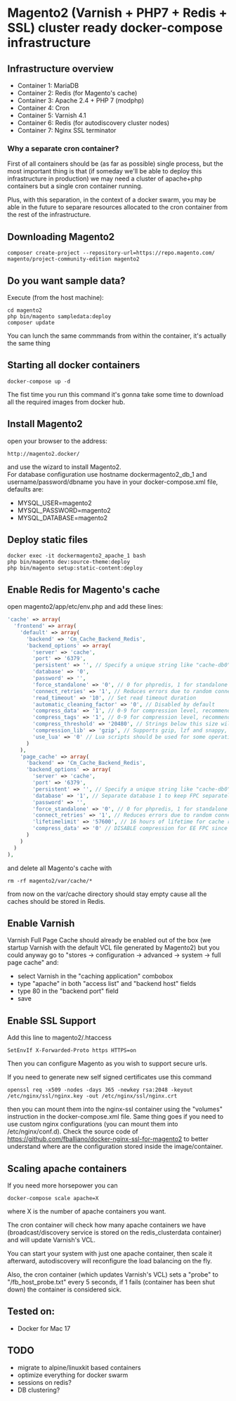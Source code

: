 # Magento2 (Varnish + PHP7 + Redis + SSL) cluster ready docker-compose infrastructure

## Infrastructure overview
* Container 1: MariaDB
* Container 2: Redis (for Magento's cache)
* Container 3: Apache 2.4 + PHP 7 (modphp)
* Container 4: Cron
* Container 5: Varnish 4.1
* Container 6: Redis (for autodiscovery cluster nodes)
* Container 7: Nginx SSL terminator

### Why a separate cron container?
First of all containers should be (as far as possible) single process, but the most important thing is that (if someday we'll be able to deploy this infrastructure in production) we may need a cluster of apache+php containers but a single cron container running.

Plus, with this separation, in the context of a docker swarm, you may be able in the future to separare resources allocated to the cron container from the rest of the infrastructure.

## Downloading Magento2
```
composer create-project --repository-url=https://repo.magento.com/ magento/project-community-edition magento2
```

## Do you want sample data?
Execute (from the host machine):
```
cd magento2
php bin/magento sampledata:deploy
composer update
```
You can lunch the same commmands from within the container, it's actually the same thing

## Starting all docker containers
```
docker-compose up -d
```
The fist time you run this command it's gonna take some time to download all the required images from docker hub.

## Install Magento2

open your browser to the address:
```
http://magento2.docker/
```
and use the wizard to install Magento2.  
For database configuration use hostname dockermagento2_db_1 and username/password/dbname you have in your docker-compose.xml file, defaults are:
- MYSQL_USER=magento2
- MYSQL_PASSWORD=magento2
- MYSQL_DATABASE=magento2

## Deploy static files
```
docker exec -it dockermagento2_apache_1 bash
php bin/magento dev:source-theme:deploy
php bin/magento setup:static-content:deploy
```

## Enable Redis for Magento's cache
open magento2/app/etc/env.php and add these lines:
```php
'cache' => array(
  'frontend' => array(
    'default' => array(
      'backend' => 'Cm_Cache_Backend_Redis',
      'backend_options' => array(
        'server' => 'cache',
        'port' => '6379',
        'persistent' => '', // Specify a unique string like "cache-db0" to enable persistent connections.
        'database' => '0',
        'password' => '',
        'force_standalone' => '0', // 0 for phpredis, 1 for standalone PHP
        'connect_retries' => '1', // Reduces errors due to random connection failures
        'read_timeout' => '10', // Set read timeout duration
        'automatic_cleaning_factor' => '0', // Disabled by default
        'compress_data' => '1', // 0-9 for compression level, recommended: 0 or 1
        'compress_tags' => '1', // 0-9 for compression level, recommended: 0 or 1
        'compress_threshold' => '20480', // Strings below this size will not be compressed
        'compression_lib' => 'gzip', // Supports gzip, lzf and snappy,
        'use_lua' => '0' // Lua scripts should be used for some operations
      )
    ),
    'page_cache' => array(
      'backend' => 'Cm_Cache_Backend_Redis',
      'backend_options' => array(
        'server' => 'cache',
        'port' => '6379',
        'persistent' => '', // Specify a unique string like "cache-db0" to enable persistent connections.
        'database' => '1', // Separate database 1 to keep FPC separately
        'password' => '',
        'force_standalone' => '0', // 0 for phpredis, 1 for standalone PHP
        'connect_retries' => '1', // Reduces errors due to random connection failures
        'lifetimelimit' => '57600', // 16 hours of lifetime for cache record
        'compress_data' => '0' // DISABLE compression for EE FPC since it already uses compression
      )
    )
  )
),
```
and delete all Magento's cache with
```
rm -rf magento2/var/cache/*
```
from now on the var/cache directory should stay empty cause all the caches should be stored in Redis.

## Enable Varnish
Varnish Full Page Cache should already be enabled out of the box (we startup Varnish with the default VCL file generated by Magento2) but you could anyway go to "stores -> configuration -> advanced -> system -> full page cache" and:
* select Varnish in the "caching application" combobox
* type "apache" in both "access list" and "backend host" fields
* type 80 in the "backend port" field
* save

## Enable SSL Support
Add this line to magento2/.htaccess
```
SetEnvIf X-Forwarded-Proto https HTTPS=on
```
Then you can configure Magento as you wish to support secure urls.

If you need to generate new self signed certificates use this command
```
openssl req -x509 -nodes -days 365 -newkey rsa:2048 -keyout /etc/nginx/ssl/nginx.key -out /etc/nginx/ssl/nginx.crt
```
then you can mount them into the nginx-ssl container using the "volumes" instruction in the docker-compose.xml file. Same thing goes if you need to use custom nginx configurations (you can mount them into /etc/nginx/conf.d). Check the source code of https://github.com/fballiano/docker-nginx-ssl-for-magento2 to better understand where are the configuration stored inside the image/container.

## Scaling apache containers
If you need more horsepower you can
```
docker-compose scale apache=X
```
where X is the number of apache containers you want.

The cron container will check how many apache containers we have (broadcast/discovery service is stored on the redis_clusterdata container) and will update Varnish's VCL.

You can start your system with just one apache container, then scale it afterward, autodiscovery will reconfigure the load balancing on the fly.

Also, the cron container (which updates Varnish's VCL) sets a "probe" to "/fb_host_probe.txt" every 5 seconds, if 1 fails (container has been shut down) the container is considered sick.

## Tested on:
* Docker for Mac 17

## TODO
* migrate to alpine/linuxkit based containers
* optimize everything for docker swarm
* sessions on redis?
* DB clustering?

